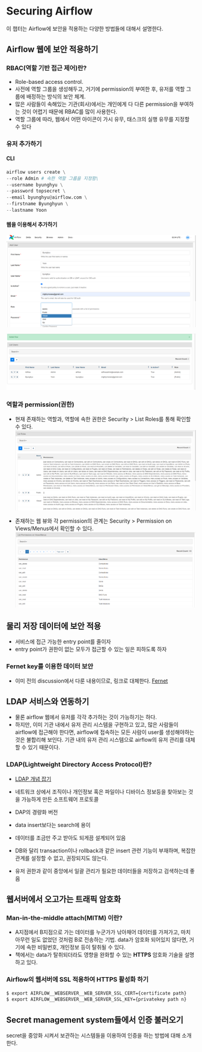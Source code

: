 # Securing Airflow
이 챕터는 Airflow에 보안을 적용하는 다양한 방법들에 대해서 설명한다.

## Airflow 웹에 보안 적용하기

### RBAC(역할 기반 접근 제어)란?
 - Role-based access control.
 - 사전에 역할 그룹을 생성해두고, 거기에 permission의 부여한 후, 유저를 역할 그룹에 배정하는 방식의 보안 체계.
 - 많은 사람들이 속해있는 기관(회사)에서는 개인에게 다 다른 permission을 부여하는 것이 어렵기 때문에 RBAC를 많이 사용한다.
 - 역할 그룹에 따라, 웹에서 어떤 아이콘이 가시 유무, 태스크의 실행 유무를 지정할 수 있다

### 유저 추가하기
#### CLI
```python
airflow users create \
--role Admin # 속한 역할 그룹을 지정함\
--username byunghyu \
--password topsecret \
--email byunghyu@airflow.com \
--firstname Byunghyun \
--lastname Yoon
```

#### 웹을 이용해서 추가하기
![adding user](./images/adding_user.png)

![user added](./images/user_added.png)

### 역할과 permission(권한)
 - 현재 존재하는 역할과, 역할에 속한 권한은 Security > List Roles를 통해 확인할 수 있다.
 ![list roles](./images/list%20roles.png)

 - 존재하는 웹 뷰와 각 permission의 관계는 Security > Permission on Views/Menus에서 확인할 수 있다.
 ![permission on views menus](./images/list%20permissions%20on%20views_menus.png)

## 물리 저장 데이터에 보안 적용
 - 서비스에 접근 가능한 entry point를 줄이자
 - entry point가 권한이 없는 모두가 접근할 수 있는 일은 피하도록 하자

### Fernet key를 이용한 데이터 보안
 - 이미 전의 discussion에서 다룬 내용이므로, 링크로 대체한다. [Fernet](../chapter11/variables.md)

## LDAP 서비스와 연동하기
 - 물론 airflow 웹에서 유저를 각각 추가하는 것이 가능하기는 하다.
 - 하지만, 이미 기관 내에서 유저 관리 시스템을 구현하고 있고, 많은 사람들이 airflow에 접근해야 한다면, airflow에 접속하는 모든 사람이 user를 생성해야하는 것은 불합리해 보인다. 기관 내의 유저 관리 시스템으로 airflow의 유저 관리를 대체할 수 있기 때문이다.

### LDAP(Lightweight Directory Access Protocol)란?
 - [LDAP 개념 잡기](https://yongho1037.tistory.com/796)

 - 네트워크 상에서 조직이나 개인정보 혹은 파일이나 디바이스 정보등을 찾아보는 것을 가능하게 만든 소프트웨어 프로토콜
 - DAP의 경량화 버전
 - data insert보다는 search에 용이
 - 데이터를 조금만 주고 받아도 되게끔 설계되어 있음
 - DB와 달리 transaction이나 rollback과 같은 insert 관련 기능이 부재하며, 복잡한 관계를 설정할 수 없고, 권장되지도 않는다.
 - 유저 권한과 같이 중앙에서 일괄 관리가 필요한 데이터들을 저장하고 검색하는데 좋음

## 웹서버에서 오고가는 트래픽 암호화
### Man-in-the-middle attach(MITM) 이란?
 - A지점에서 B지점으로 가는 데이터를 누군가가 낚아채어 데이터를 가져가고, 마치 아무런 일도 없었던 것처럼 B로 전송하는 기법. data가 암호화 되어있지 않다면, 거기에 속한 비밀번호, 개인정보 등이 탈취될 수 있다.
 - 책에서는 data가 탈취되더라도 영향을 완화할 수 있는 **HTTPS** 암호화 기술을 설명하고 있다.

### Airflow의 웹서버에 SSL 적용하여 HTTPS 활성화 하기
```bash
$ export AIRFLOW__WEBSERVER__WEB_SERVER_SSL_CERT={certificate path}
$ export AIRFLOW__WEBSERVER__WEB_SERVER_SSL_KEY={privatekey path n}
```

## Secret management system들에서 인증 불러오기
secret을 중앙화 시켜서 보관하는 시스템들을 이용하여 인증을 하는 방법에 대해 소개한다.



